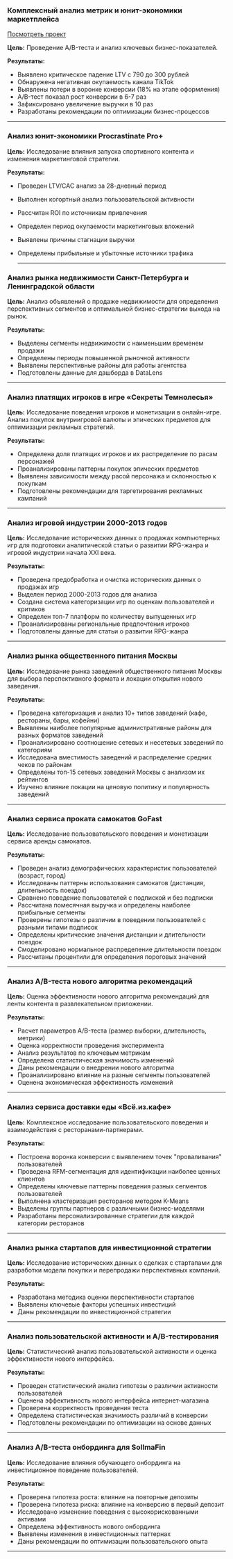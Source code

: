 ### Комплексный анализ метрик и юнит-экономики маркетплейса

[Посмотреть проект](https://github.com/yubulatova/practicum_projects/final.ipynb)

**Цель:** Проведение A/B-теста и анализ ключевых бизнес-показателей.

**Результаты:**
- Выявлено критическое падение LTV с 790 до 300 рублей
- Обнаружена негативная окупаемость канала TikTok
- Выявлены потери в воронке конверсии (18% на этапе оформления)
- A/B-тест показал рост конверсии в 6-7 раз
- Зафиксировано увеличение выручки в 10 раз
- Разработаны рекомендации по оптимизации бизнес-процессов

---

### Анализ юнит-экономики Procrastinate Pro+

**Цель:** Исследование влияния запуска спортивного контента и изменения маркетинговой стратегии.

**Результаты:**
- Проведен LTV/CAC анализ за 28-дневный период
- Выполнен когортный анализ пользовательской активности
- Рассчитан ROI по источникам привлечения
- Определен период окупаемости маркетинговых вложений
- Выявлены причины стагнации выручки
- Определены прибыльные и убыточные источники трафика

  ---
  
### Анализ рынка недвижимости Санкт-Петербурга и Ленинградской области

**Цель:** Анализ объявлений о продаже недвижимости для определения перспективных сегментов и оптимальной бизнес-стратегии выхода на рынок.

**Результаты:**
- Выделены сегменты недвижимости с наименьшим временем продажи
- Определены периоды повышенной рыночной активности
- Выявлены перспективные районы для работы агентства
- Подготовлены данные для дашборда в DataLens

---

### Анализ платящих игроков в игре «Секреты Темнолесья»

**Цель:** Исследование поведения игроков и монетизации в онлайн-игре. Анализ покупок внутриигровой валюты и эпических предметов для оптимизации рекламных стратегий.

**Результаты:**
- Определена доля платящих игроков и их распределение по расам персонажей
- Проанализированы паттерны покупок эпических предметов
- Выявлены зависимости между расой персонажа и склонностью к покупкам
- Подготовлены рекомендации для таргетирования рекламных кампаний

---

### Анализ игровой индустрии 2000-2013 годов

**Цель:** Исследование исторических данных о продажах компьютерных игр для подготовки аналитической статьи о развитии RPG-жанра и игровой индустрии начала XXI века.

**Результаты:**
- Проведена предобработка и очистка исторических данных о продажах игр
- Выделен период 2000-2013 годов для анализа
- Создана система категоризации игр по оценкам пользователей и критиков
- Определен топ-7 платформ по количеству выпущенных игр
- Проанализированы региональные предпочтения игроков
- Подготовлены данные для статьи о развитии RPG-жанра

---

### Анализ рынка общественного питания Москвы

**Цель:** Исследование рынка заведений общественного питания Москвы для выбора перспективного формата и локации открытия нового заведения.

**Результаты:**
- Проведена категоризация и анализ 10+ типов заведений (кафе, рестораны, бары, кофейни)
- Выявлены наиболее популярные административные районы для разных форматов заведений
- Проанализировано соотношение сетевых и несетевых заведений по категориям
- Исследована вместимость заведений и распределение средних чеков по районам
- Определены топ-15 сетевых заведений Москвы с анализом их рейтингов
- Изучено влияние локации на ценовую политику и популярность заведений

---

### Анализ сервиса проката самокатов GoFast

**Цель:** Исследование пользовательского поведения и монетизации сервиса аренды самокатов.

**Результаты:**
- Проведен анализ демографических характеристик пользователей (возраст, город)
- Исследованы паттерны использования самокатов (дистанция, длительность поездок)
- Сравнено поведение пользователей с подпиской и без подписки
- Рассчитана помесячная выручка и определены наиболее прибыльные сегменты
- Проверены гипотезы о различии в поведении пользователей с разными типами подписок
- Определены критические значения дистанции и длительности поездок
- Смоделировано нормальное распределение длительности поездок
- Рассчитаны процентили для определения пороговых значений

---

### Анализ A/B-теста нового алгоритма рекомендаций

**Цель:** Оценка эффективности нового алгоритма рекомендаций для ленты контента в развлекательном приложении.

**Результаты:**
- Расчет параметров A/B-теста (размер выборки, длительность, метрики)
- Оценка корректности проведения эксперимента
- Анализ результатов по ключевым метрикам
- Определена статистическая значимость изменений
- Даны рекомендации о внедрении нового алгоритма
- Проанализировано влияние на разные сегменты пользователей
- Оценена экономическая эффективность изменений

---

### Анализ сервиса доставки еды «Всё.из.кафе»

**Цель:** Комплексное исследование пользовательского поведения и взаимодействия с ресторанами-партнерами.

**Результаты:**
- Построена воронка конверсии с выявлением точек "проваливания" пользователей
- Проведена RFM-сегментация для идентификации наиболее ценных клиентов
- Определены ключевые паттерны поведения разных сегментов пользователей
- Выполнена кластеризация ресторанов методом K-Means
- Выделены группы партнеров с различными бизнес-моделями
- Разработаны персонализированные стратегии для каждой категории ресторанов

---

### Анализ рынка стартапов для инвестиционной стратегии

**Цель:** Исследование исторических данных о сделках с стартапами для разработки модели покупки и перепродажи перспективных компаний.

**Результаты:**
- Разработана методика оценки перспективности стартапов
- Выявлены ключевые факторы успешных инвестиций
- Даны рекомендации по инвестиционной стратегии

---

### Анализ пользовательской активности и A/B-тестирования

**Цель:** Статистический анализ пользовательской активности и оценка эффективности нового интерфейса.

**Результаты:**
- Проведен статистический анализ гипотезы о различии активности пользователей
- Оценена эффективность нового интерфейса интернет-магазина
- Проверена корректность проведения теста
- Определена статистическая значимость различий в конверсии
- Подготовлены рекомендации по оптимизации на основе данных

---

### Анализ A/B-теста онбординга для SollmaFin

**Цель:** Исследование влияния обучающего онбординга на инвестиционное поведение пользователей.

**Результаты:**
- Проверена гипотеза роста: влияние на повторные депозиты
- Проверена гипотеза риска: влияние на конверсию в первый депозит
- Исследовано изменение поведения с высокорискованными активами
- Определена эффективность нового онбординга
- Выявлены изменения в инвестиционных паттернах
- Даны рекомендации по оптимизации пользовательского опыта

---
